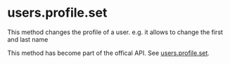 # users.profile.set
This method changes the profile of a user. e.g. it allows to change the first and last name

This method has become part of the offical API. See [users.profile.set](https://api.slack.com/methods/users.profile.set).
